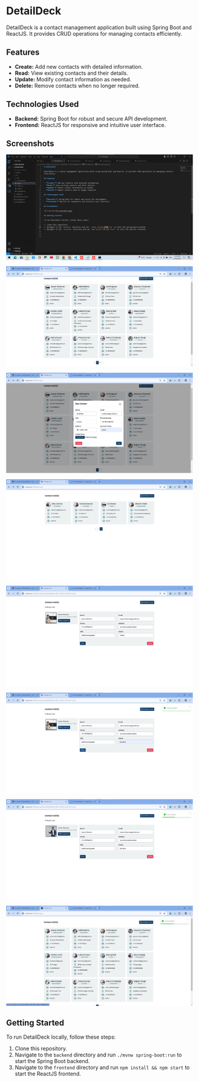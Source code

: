 # DetailDeck

DetailDeck is a contact management application built using Spring Boot and ReactJS. It provides CRUD operations for managing contacts efficiently.

## Features

- **Create:** Add new contacts with detailed information.
- **Read:** View existing contacts and their details.
- **Update:** Modify contact information as needed.
- **Delete:** Remove contacts when no longer required.

## Technologies Used

- **Backend:** Spring Boot for robust and secure API development.
- **Frontend:** ReactJS for responsive and intuitive user interface.

## Screenshots

![Screenshot](./screenshot/sample.jpg)

![Screenshot](./screenshot/ContactList.jpg)

![Screenshot](./screenshot/NewContact.jpg)

![Screenshot](./screenshot/SeeNewContact.jpg)

![Screenshot](./screenshot/ContactDetails.jpg)

![Screenshot](./screenshot/updatedContact.jpg)

![Screenshot](./screenshot/updatedPhoto.jpg)

![Screenshot](./screenshot/contactDeleted.jpg)


## Getting Started

To run DetailDeck locally, follow these steps:

1. Clone this repository.
2. Navigate to the `backend` directory and run `./mvnw spring-boot:run` to start the Spring Boot backend.
3. Navigate to the `frontend` directory and run `npm install && npm start` to start the ReactJS frontend.


